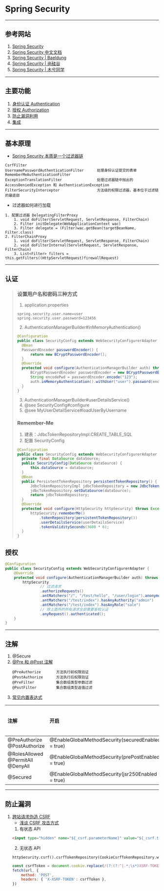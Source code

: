 # Spring Security

---
## 参考网站
1. [Spring Security](https://docs.spring.io/spring-security/reference/index.html)
2. [Spring Security 中文文档](https://www.chendalei.com/spring-security-Reference/spring-security-Reference-5.2.0.RELEASE-zh.html)
3. [Spring Security | Baeldung](https://www.baeldung.com/category/spring/spring-security/)
3. [Spring Security | 尚硅谷](https://www.bilibili.com/video/BV15a411A7kP?p=1)
4. [Spring Security | 木兮同学](https://blog.csdn.net/qq_36221788/category_11009647.html)
---
## 主要功能
1. [身份认证 Authentication](https://docs.spring.io/spring-security/reference/servlet/authentication/index.html)
2. [授权 Authorization](https://docs.spring.io/spring-security/reference/servlet/authorization/index.html)
3. [防止漏洞利用](https://docs.spring.io/spring-security/reference/servlet/exploits/index.html)
4. [集成](https://docs.spring.io/spring-security/reference/servlet/integrations/index.html)
---
## 基本原理
- [Spring Security 本质是一个过滤器链](https://docs.spring.io/spring-security/reference/servlet/configuration/xml-namespace.html#ns-custom-filters)
```
CsrfFilter
UsernamePasswordAuthenticationFilter      处理身份认证提交的表单
RememberMeAuthenticationFilter
ExceptionTranslationFilter                处理过滤器链中抛出的 AccessDeniedException 和 AuthenticationException
FilterSecurityInterceptor                 方法级的权限过滤器，基本位于过滤链的最底部
```
- 过滤器如何进行加载
```
1. 配置过滤器 DelegatingFilterProxy
    1. void doFilter(ServletRequest, ServletResponse, FilterChain)
    2. Filter initDelegate(WebApplicationContext wac)
    3. Filter delegate = (Filter)wac.getBean(targetBeanName, Filter.class)
2. FilterChainProxy
    1. void doFilter(ServletRequest, ServletResponse, FilterChain)
    2. void doFilterInternal(ServletRequest, ServletResponse, FilterChain)
    3. List<Filter> filters = this.getFilters((HttpServletRequest)firewallRequest)
`````
---
## 认证
>### 设置用户名和密码三种方式
>1. application.properties
>```
>spring.security.user.name=user
>spring.security.user.password=123456
>```
>2. AuthenticationManagerBuilder#inMemoryAuthentication()
>```java
>@Configuration
>public class SecurityConfig extends WebSecurityConfigurerAdapter {
>   @Bean
>   PasswordEncoder passwordEncoder() {
>       return new BCryptPasswordEncoder();
>   }
>   @Override
>   protected void configure(AuthenticationManagerBuilder auth) throws Exception {
>       BCryptPasswordEncoder passwordEncoder = new BCryptPasswordEncoder();
>       String encodePwd = passwordEncoder.encode("123");
>       auth.inMemoryAuthentication().withUser("user").password(encodePwd).roles("admin");
>   }
>}
>```
>3. AuthenticationManagerBuilder#userDetailsService()
>   1. @see SecurityConfig#configure
>   2. @see MyUserDetailService#loadUserByUsername
>### Remember-Me
>1. 建表：JdbcTokenRepositoryImpl.CREATE_TABLE_SQL
>2. 配置 SecurityConfig
>```java
>@Configuration
>public class SecurityConfig extends WebSecurityConfigurerAdapter {
>   private final DataSource dataSource;
>   public SecurityConfig(DataSource dataSource) {
>       this.dataSource = dataSource;
>   }
>   @Bean
>   public PersistentTokenRepository persistentTokenRepository() {
>       JdbcTokenRepositoryImpl jdbcTokenRepository = new JdbcTokenRepositoryImpl();
>       jdbcTokenRepository.setDataSource(dataSource);
>       return jdbcTokenRepository;
>   }
>   @Override
>   protected void configure(HttpSecurity httpSecurity) throws Exception {
>       httpSecurity.rememberMe()
>           .tokenRepository(persistentTokenRepository())
>           .userDetailsService(userDetailsService)
>           .tokenValiditySeconds(3600 * 6);
>   }
>}
>```
## 授权
```java
@Configuration
public class SecurityConfig extends WebSecurityConfigurerAdapter {
    @Override
    protected void configure(AuthenticationManagerBuilder auth) throws Exception {
        httpSecurity
                // 过滤请求
                .authorizeRequests()
                .antMatchers("/", "/test/hello", "/user/login").anonymous()
                .antMatchers("/test/index").hasAnyAuthority("admin")
                .antMatchers("/test/index").hasAnyRole("sale")
                // 除上面外的所有请求全部需要鉴权认证
                .anyRequest().authenticated();
    }
}
```
---
## 注解
1. @Secure
2. [@Pre 和 @Post 注解](https://docs.spring.io/spring-security/reference/servlet/authorization/expression-based.html#el-pre-post-annotations)
    ```
    @PreAuthorize       方法执行前权限验证
    @PostAuthorize      方法执行后权限验证
    @PreFilter          集合数组类型参数过滤
    @PostFilter         集合数组类型返值过滤
    ```
3. [常见内置表达式](https://docs.spring.io/spring-security/reference/servlet/authorization/expression-based.html#el-common-built-in)

|注解|开启|JSR标准|允许SpEL表达式|
|:---|:---|:---|:---|
|@PreAuthorize<br/>@PostAuthorize|@EnableGlobalMethodSecurity(securedEnabled = true)|No|Yes|
|@RolesAllowed<br/>@PermitAll</br>@DenyAll|@EnableGlobalMethodSecurity(prePostEnabled = true)|Yes|No|
|@Secured|@EnableGlobalMethodSecurity(jsr250Enabled = true)|No|No|
---
## 防止漏洞
1. [跨站请求伪造 CSRF](https://www.bilibili.com/video/BV15a411A7kP?p=19)
    - [浅谈 CSRF 攻击方式](https://www.cnblogs.com/hyddd/archive/2009/04/09/1432744.html)
    1. 有状态 API
    ```html
    <input type="hidden" name="${_csrf.parameterName}" value="${_csrf.token}"/>
    ```
    2. 无状态 API 
    ```
    httpSecurity.csrf().csrfTokenRepository(CookieCsrfTokenRepository.withHttpOnlyFalse());
    ```
    ```javascript
    const csrfToken = document.cookie.replace(/(?:(?:^|.*;\s*)XSRF-TOKEN\s*\=\s*([^;]*).*$)|^.*$/, '$1');
    fetch(url, {
        method: 'POST',
        headers: { 'X-XSRF-TOKEN': csrfToken },
    })
    ```
